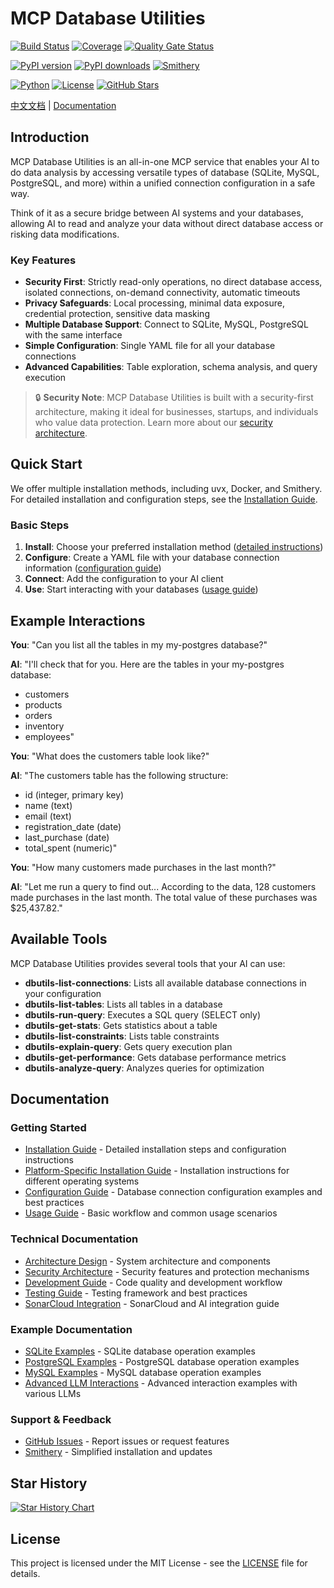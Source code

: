# MCP Database Utilities

<!-- Project Status Badges -->
[![Build Status](https://img.shields.io/github/workflow/status/donghao1393/mcp-dbutils/Quality%20Assurance?label=tests)](https://github.com/donghao1393/mcp-dbutils/actions)
[![Coverage](https://img.shields.io/endpoint?url=https://gist.githubusercontent.com/donghao1393/bdd0a63ec2a816539ff8c136ceb41e48/raw/coverage.json)](https://github.com/donghao1393/mcp-dbutils/actions)
[![Quality Gate Status](https://sonarcloud.io/api/project_badges/measure?project=donghao1393_mcp-dbutils&metric=alert_status)](https://sonarcloud.io/dashboard?id=donghao1393_mcp-dbutils)

<!-- Version and Installation Badges -->
[![PyPI version](https://img.shields.io/pypi/v/mcp-dbutils)](https://pypi.org/project/mcp-dbutils/)
[![PyPI downloads](https://img.shields.io/pypi/dm/mcp-dbutils)](https://pypi.org/project/mcp-dbutils/)
[![Smithery](https://smithery.ai/badge/@donghao1393/mcp-dbutils)](https://smithery.ai/server/@donghao1393/mcp-dbutils)

<!-- Technical Specification Badges -->
[![Python](https://img.shields.io/badge/Python-3.10%2B-blue)](https://www.python.org/)
[![License](https://img.shields.io/github/license/donghao1393/mcp-dbutils)](LICENSE)
[![GitHub Stars](https://img.shields.io/github/stars/donghao1393/mcp-dbutils?style=social)](https://github.com/donghao1393/mcp-dbutils/stargazers)

[中文文档](README.md) | [Documentation](#documentation)

## Introduction

MCP Database Utilities is an all-in-one MCP service that enables your AI to do data analysis by accessing versatile types of database (SQLite, MySQL, PostgreSQL, and more) within a unified connection configuration in a safe way.

Think of it as a secure bridge between AI systems and your databases, allowing AI to read and analyze your data without direct database access or risking data modifications.

### Key Features

- **Security First**: Strictly read-only operations, no direct database access, isolated connections, on-demand connectivity, automatic timeouts
- **Privacy Safeguards**: Local processing, minimal data exposure, credential protection, sensitive data masking
- **Multiple Database Support**: Connect to SQLite, MySQL, PostgreSQL with the same interface
- **Simple Configuration**: Single YAML file for all your database connections
- **Advanced Capabilities**: Table exploration, schema analysis, and query execution

> 🔒 **Security Note**: MCP Database Utilities is built with a security-first architecture, making it ideal for businesses, startups, and individuals who value data protection. Learn more about our [security architecture](docs/en/technical/security.md).

## Quick Start

We offer multiple installation methods, including uvx, Docker, and Smithery. For detailed installation and configuration steps, see the [Installation Guide](docs/en/installation.md).

### Basic Steps

1. **Install**: Choose your preferred installation method ([detailed instructions](docs/en/installation.md))
2. **Configure**: Create a YAML file with your database connection information ([configuration guide](docs/en/configuration.md))
3. **Connect**: Add the configuration to your AI client
4. **Use**: Start interacting with your databases ([usage guide](docs/en/usage.md))

## Example Interactions

**You**: "Can you list all the tables in my my-postgres database?"

**AI**: "I'll check that for you. Here are the tables in your my-postgres database:
- customers
- products
- orders
- inventory
- employees"

**You**: "What does the customers table look like?"

**AI**: "The customers table has the following structure:
- id (integer, primary key)
- name (text)
- email (text)
- registration_date (date)
- last_purchase (date)
- total_spent (numeric)"

**You**: "How many customers made purchases in the last month?"

**AI**: "Let me run a query to find out... According to the data, 128 customers made purchases in the last month. The total value of these purchases was $25,437.82."

## Available Tools

MCP Database Utilities provides several tools that your AI can use:

- **dbutils-list-connections**: Lists all available database connections in your configuration
- **dbutils-list-tables**: Lists all tables in a database
- **dbutils-run-query**: Executes a SQL query (SELECT only)
- **dbutils-get-stats**: Gets statistics about a table
- **dbutils-list-constraints**: Lists table constraints
- **dbutils-explain-query**: Gets query execution plan
- **dbutils-get-performance**: Gets database performance metrics
- **dbutils-analyze-query**: Analyzes queries for optimization



## Documentation

### Getting Started
- [Installation Guide](docs/en/installation.md) - Detailed installation steps and configuration instructions
- [Platform-Specific Installation Guide](docs/en/installation-platform-specific.md) - Installation instructions for different operating systems
- [Configuration Guide](docs/en/configuration.md) - Database connection configuration examples and best practices
- [Usage Guide](docs/en/usage.md) - Basic workflow and common usage scenarios

### Technical Documentation
- [Architecture Design](docs/en/technical/architecture.md) - System architecture and components
- [Security Architecture](docs/en/technical/security.md) - Security features and protection mechanisms
- [Development Guide](docs/en/technical/development.md) - Code quality and development workflow
- [Testing Guide](docs/en/technical/testing.md) - Testing framework and best practices
- [SonarCloud Integration](docs/en/technical/sonarcloud-integration.md) - SonarCloud and AI integration guide

### Example Documentation
- [SQLite Examples](docs/en/examples/sqlite-examples.md) - SQLite database operation examples
- [PostgreSQL Examples](docs/en/examples/postgresql-examples.md) - PostgreSQL database operation examples
- [MySQL Examples](docs/en/examples/mysql-examples.md) - MySQL database operation examples
- [Advanced LLM Interactions](docs/en/examples/advanced-llm-interactions.md) - Advanced interaction examples with various LLMs

### Support & Feedback
- [GitHub Issues](https://github.com/donghao1393/mcp-dbutils/issues) - Report issues or request features
- [Smithery](https://smithery.ai/server/@donghao1393/mcp-dbutils) - Simplified installation and updates

## Star History

[![Star History Chart](https://starchart.cc/donghao1393/mcp-dbutils.svg?variant=adaptive)](https://starchart.cc/donghao1393/mcp-dbutils)

## License

This project is licensed under the MIT License - see the [LICENSE](LICENSE) file for details.
